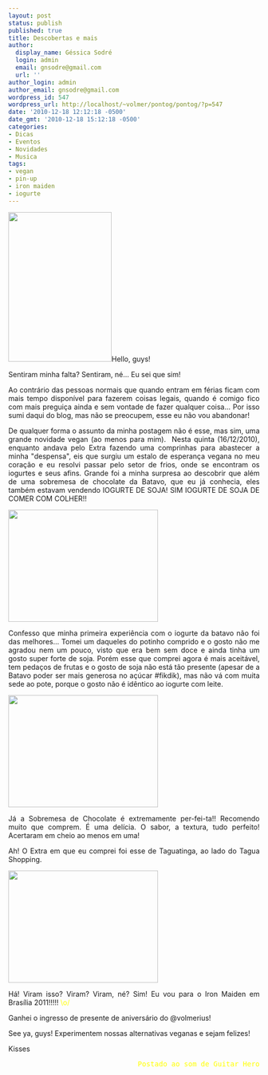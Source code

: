 ```yaml
---
layout: post
status: publish
published: true
title: Descobertas e mais
author:
  display_name: Géssica Sodré
  login: admin
  email: gnsodre@gmail.com
  url: ''
author_login: admin
author_email: gnsodre@gmail.com
wordpress_id: 547
wordpress_url: http://localhost/~volmer/pontog/pontog/?p=547
date: '2010-12-18 12:12:18 -0500'
date_gmt: '2010-12-18 15:12:18 -0500'
categories:
- Dicas
- Eventos
- Novidades
- Musica
tags:
- vegan
- pin-up
- iron maiden
- iogurte
---
```

<p style="text-align: justify;"><a href="http://localhost/~volmer/pontog/pontog/wp-content/uploads/2010/12/PinUp_29.png"><img class="alignright size-medium wp-image-548" title="PinUp_29" src="http://localhost/~volmer/pontog/pontog/wp-content/uploads/2010/12/PinUp_29-207x300.png" alt="" width="207" height="300" /></a>Hello, guys!</p>
<p style="text-align: justify;">Sentiram minha falta? Sentiram, né... Eu sei que sim!</p>
<p style="text-align: justify;">Ao contrário das pessoas normais que quando entram em férias ficam com mais tempo disponível para fazerem coisas legais, quando é comigo fico com mais preguiça ainda e sem vontade de fazer qualquer coisa... Por isso sumi daqui do blog, mas não se preocupem, esse eu não vou abandonar!</p>
<p style="text-align: justify;">De qualquer forma o assunto da minha postagem não é esse, mas sim, uma grande novidade vegan (ao menos para mim).  Nesta quinta (16/12/2010), enquanto andava pelo Extra fazendo uma comprinhas para abastecer a minha "despensa", eis que surgiu um estalo de esperança vegana no meu coração e eu resolvi passar pelo setor de frios, onde se encontram os iogurtes e seus afins. Grande foi a minha surpresa ao descobrir que além de uma sobremesa de chocolate da Batavo, que eu já conhecia, eles também estavam vendendo IOGURTE DE SOJA! SIM IOGURTE DE SOJA DE COMER COM COLHER!!</p>
<p><a href="http://localhost/~volmer/pontog/pontog/wp-content/uploads/2010/12/DSC05410.jpg"><img class="aligncenter size-medium wp-image-549" title="Iogurte Batavo" src="http://localhost/~volmer/pontog/pontog/wp-content/uploads/2010/12/DSC05410-300x225.jpg" alt="" width="300" height="225" /></a></p>
<p style="text-align: justify;">Confesso que minha primeira experiência com o iogurte da batavo não foi das melhores... Tomei um daqueles do potinho comprido e o gosto não me agradou nem um pouco, visto que era bem sem doce e ainda tinha um gosto super forte de soja. Porém esse que comprei agora é mais aceitável, tem pedaços de frutas e o gosto de soja não está tão presente (apesar de a Batavo poder ser mais generosa no açúcar #fikdik), mas não vá com muita sede ao pote, porque o gosto não é idêntico ao iogurte com leite.</p>
<p><a href="http://localhost/~volmer/pontog/pontog/wp-content/uploads/2010/12/DSC05411.jpg"><img class="aligncenter size-medium wp-image-550" title="Iogurte de Pêssego" src="http://localhost/~volmer/pontog/pontog/wp-content/uploads/2010/12/DSC05411-300x225.jpg" alt="" width="300" height="225" /></a></p>
<p style="text-align: justify;">Já a Sobremesa de Chocolate é extremamente per-fei-ta!! Recomendo muito que comprem. É uma delícia. O sabor, a textura, tudo perfeito! Acertaram em cheio ao menos em uma!</p>
<p style="text-align: justify;">Ah! O Extra em que eu comprei foi esse de Taguatinga, ao lado do Tagua Shopping.</p>
<p><a href="http://localhost/~volmer/pontog/pontog/wp-content/uploads/2010/12/DSC05413.jpg"><img class="aligncenter size-medium wp-image-551" title="Ingresso" src="http://localhost/~volmer/pontog/pontog/wp-content/uploads/2010/12/DSC05413-300x225.jpg" alt="" width="300" height="225" /></a></p>
<p style="text-align: justify;">Há! Viram isso? Viram? Viram, né? Sim! Eu vou para o Iron Maiden em Brasília 2011!!!!!<span style="color: #ffff00;"> \o/</span></p>
<p style="text-align: justify;">Ganhei o ingresso de presente de aniversário do @volmerius!</p>
<p style="text-align: justify;">See ya, guys! Experimentem nossas alternativas veganas e sejam felizes!</p>
<p style="text-align: justify;">Kisses</p>
<pre style="text-align: right;"><span style="color: #ffff00;">Postado ao som de Guitar Hero</span></pre>
